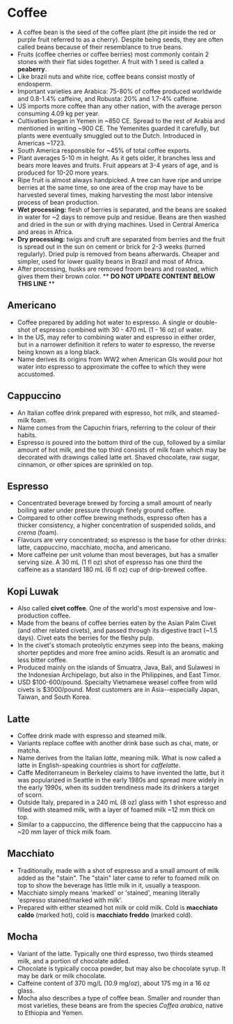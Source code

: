 Coffee
======

* A coffee bean is the seed of the coffee plant (the pit inside the red or purple fruit referred to as a cherry). Despite being seeds, they are often called beans because of their resemblance to true beans.
* Fruits (coffee cherries or coffee berries) most commonly contain 2 stones with their flat sides together. A fruit with 1 seed is called a **peaberry**.
* Like brazil nuts and white rice, coffee beans consist mostly of endosperm.
* Important varieties are Arabica: 75-80% of coffee produced worldwide and 0.8-1.4% caffeine, and Robusta: 20% and 1.7-4% caffeine.
* US imports more coffee than any other nation, with the average person consuming 4.09 kg per year.
* Cultivation began in Yemen in ~850 CE. Spread to the rest of Arabia and mentioned in writing ~900 CE. The Yemenites guarded it carefully, but plants were eventually smuggled out to the Dutch. Introduced in Americas ~1723.
* South America responsible for ~45% of total coffee exports.
* Plant averages 5-10 m in height. As it gets older, it branches less and bears more leaves and fruits. Fruit appears at 3-4 years of age, and is produced for 10-20 more years.
* Ripe fruit is almost always handpicked. A tree can have ripe and unripe berries at the same time, so one area of the crop may have to be harvested several times, making harvesting the most labor intensive process of bean production.
* **Wet processing:** flesh of berries is separated, and the beans are soaked in water for ~2 days to remove pulp and residue. Beans are then washed and dried in the sun or with drying machines. Used in Central America and areas in Africa.
* **Dry processing:** twigs and cruft are separated from berries and the fruit is spread out in the sun on cement or brick for 2-3 weeks (turned regularly). Dried pulp is removed from beans afterwards. Cheaper and simpler, used for lower quality beans in Brazil and most of Africa.
* After processing, husks are removed froom beans and roasted, which gives them their brown color.
** **DO NOT UPDATE CONTENT BELOW THIS LINE** **

Americano
---------

* Coffee prepared by adding hot water to espresso. A single or double-shot of espresso combined with 30 - 470 mL (1 - 16 oz) of water.
* In the US, may refer to combining water and espresso in either order, but in a narrower definition it refers to water _to_ espresso, the reverse being known as a long black.
* Name derives its origins from WW2 when American GIs would pour hot water into espresso to approximate the coffee to which they were accustomed.

Cappuccino
----------

* An Italian coffee drink prepared with espresso, hot milk, and steamed-milk foam.
* Name comes from the Capuchin friars, referring to the colour of their habits.
* Espresso is poured into the bottom third of the cup, followed by a similar amount of hot milk, and the top third consists of milk foam which may be decorated with drawings called latte art. Shaved chocolate, raw sugar, cinnamon, or other spices are sprinkled on top.

Espresso
--------

* Concentrated beverage brewed by forcing a small amount of nearly boiling water under pressure through finely ground coffee.
* Compared to other coffee brewing methods, espresso often has a thicker consistency, a higher concentration of suspended solids, and _crema_ (foam).
* Flavours are very concentrated; so espresso is the base for other drinks: latte, cappuccino, macchiato, mocha, and americano.
* More caffeine per unit volume than most beverages, but has a smaller serving size. A 30 mL (1 fl oz) shot of espresso has one third the caffeine as a standard 180 mL (6 fl oz) cup of drip-brewed coffee.

Kopi Luwak
----------

* Also called **civet coffee**. One of the world's most expensive and low-production coffee.
* Made from the beans of coffee berries eaten by the Asian Palm Civet (and other related civets), and passed through its digestive tract (~1.5 days). Civet eats the berries for the fleshy pulp.
* In the civet's stomach proteolytic enzymes seep into the beans, making shorter peptides and more free amino acids. Result is an aromatic and less bitter coffee.
* Produced mainly on the islands of Smuatra, Java, Bali, and Sulawesi in the Indonesian Archipelago, but also in the Philippines, and East Timor.
* USD $100-600/pound. Specialty Vietnamese weasel coffee from wild civets is $3000/pound. Most customers are in Asia--especially Japan, Taiwan, and South Korea.

Latte
-----

* Coffee drink made with espresso and steamed milk.
* Variants replace coffee with another drink base such as chai, mate, or matcha.
* Name derives from the Italian _latte_, meaning milk. What is now called a latte in English-speaking countries is short for _caffelatte_.
* Caffe Mediterraneum in Berkeley claims to have invented the latte, but it was popularized in Seattle in the early 1980s and spread more widely in the early 1990s, when its sudden trendiness made its drinkers a target of scorn.
* Outside Italy, prepared in a 240 mL (8 oz) glass with 1 shot espresso and filled with steamed milk, with a layer of foamed milk ~12 mm thick on top.
* Similar to a cappuccino, the difference being that the cappuccino has a ~20 mm layer of thick milk foam.

Macchiato
---------

* Traditionally, made with a shot of espresso and a small amount of milk added as the "stain". The "stain" later came to refer to foamed milk on top to show the beverage has little milk in it, usually a teaspoon.
* Macchiato simply means 'marked' or 'stained', meaning literally 'espresso stained/marked with milk'.
* Prepared with either steamed hot milk or cold milk. Cold is **macchiato caldo** (marked hot), cold is **macchiato freddo** (marked cold).

Mocha
-----

* Variant of the latte. Typically one third espresso, two thirds steamed milk, and a portion of chocolate added.
* Chocolate is typically cocoa powder, but may also be chocolate syrup. It may be dark or milk chocolate.
* Caffeine content of 370 mg/L (10.9 mg/oz), about 175 mg in a 16 oz glass.
* Mocha also describes a type of coffee bean. Smaller and rounder than most varieties, these beans are from the species _Coffea arabica_, native to Ethiopia and Yemen.

